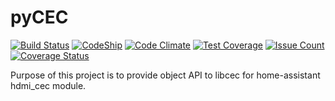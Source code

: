 pyCEC
=====

[![Build Status](https://travis-ci.org/konikvranik/pyCEC.svg?branch=dev)](https://travis-ci.org/konikvranik/pyCEC)
[![CodeShip](https://codeship.com/projects/7e847d60-a377-0134-e221-0a9a91773973/status?branch=dev)](https://app.codeship.com/projects/190270)
[![Code Climate](https://codeclimate.com/github/konikvranik/pyCEC/badges/gpa.svg)](https://codeclimate.com/github/konikvranik/pyCEC)
[![Test Coverage](https://codeclimate.com/github/konikvranik/pyCEC/badges/coverage.svg)](https://codeclimate.com/github/konikvranik/pyCEC/coverage)
[![Issue Count](https://codeclimate.com/github/konikvranik/pyCEC/badges/issue_count.svg)](https://codeclimate.com/github/konikvranik/pyCEC)
[![Coverage Status](https://coveralls.io/repos/github/konikvranik/pyCEC/badge.svg)](https://coveralls.io/github/konikvranik/pyCEC)

Purpose of this project is to provide object API to libcec for home-assistant hdmi_cec module.
